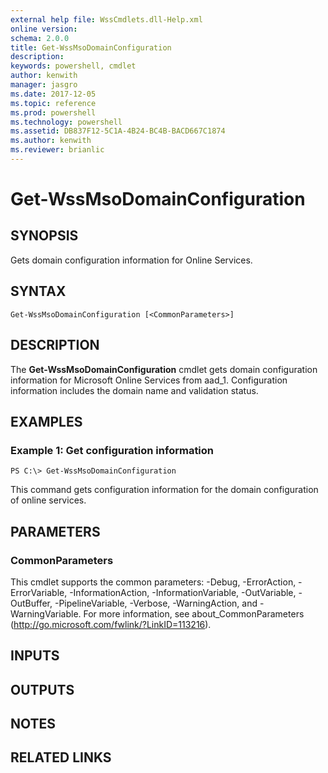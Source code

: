 ```yaml
---
external help file: WssCmdlets.dll-Help.xml
online version: 
schema: 2.0.0
title: Get-WssMsoDomainConfiguration
description: 
keywords: powershell, cmdlet
author: kenwith
manager: jasgro
ms.date: 2017-12-05
ms.topic: reference
ms.prod: powershell
ms.technology: powershell
ms.assetid: DB837F12-5C1A-4B24-BC4B-BACD667C1874
ms.author: kenwith
ms.reviewer: brianlic
---
```


# Get-WssMsoDomainConfiguration

## SYNOPSIS
Gets domain configuration information for Online Services.

## SYNTAX

```
Get-WssMsoDomainConfiguration [<CommonParameters>]
```

## DESCRIPTION
The **Get-WssMsoDomainConfiguration** cmdlet gets domain configuration information for Microsoft Online Services from aad_1.
Configuration information includes the domain name and validation status.

## EXAMPLES

### Example 1: Get configuration information
```
PS C:\> Get-WssMsoDomainConfiguration
```

This command gets configuration information for the domain configuration of online services.

## PARAMETERS

### CommonParameters
This cmdlet supports the common parameters: -Debug, -ErrorAction, -ErrorVariable, -InformationAction, -InformationVariable, -OutVariable, -OutBuffer, -PipelineVariable, -Verbose, -WarningAction, and -WarningVariable. For more information, see about_CommonParameters (http://go.microsoft.com/fwlink/?LinkID=113216).

## INPUTS

## OUTPUTS

## NOTES

## RELATED LINKS
